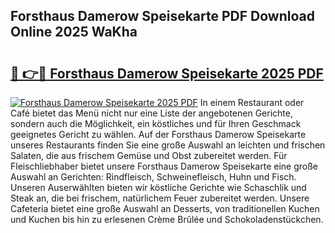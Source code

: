 ## Forsthaus Damerow Speisekarte PDF Download Online 2025 WaKha

# <h2><a href="http://gcczl7h.nevu.top/?p=Forsthaus+Damerow+Speisekarte">🔗 👉🔴 Forsthaus Damerow Speisekarte 2025 PDF</a></h2>

[![Forsthaus Damerow Speisekarte 2025 PDF](https://i.imgur.com/dBaPXMq.png)](http://gcczl7h.nevu.top/?p=Forsthaus+Damerow+Speisekarte)
In einem Restaurant oder Café bietet das Menü nicht nur eine Liste der angebotenen Gerichte, sondern auch die Möglichkeit, ein köstliches und für Ihren Geschmack geeignetes Gericht zu wählen. Auf der Forsthaus Damerow Speisekarte unseres Restaurants finden Sie eine große Auswahl an leichten und frischen Salaten, die aus frischem Gemüse und Obst zubereitet werden. Für Fleischliebhaber bietet unsere Forsthaus Damerow Speisekarte eine große Auswahl an Gerichten: Rindfleisch, Schweinefleisch, Huhn und Fisch. Unseren Auserwählten bieten wir köstliche Gerichte wie Schaschlik und Steak an, die bei frischem, natürlichem Feuer zubereitet werden. Unsere Cafeteria bietet eine große Auswahl an Desserts, von traditionellen Kuchen und Kuchen bis hin zu erlesenen Crème Brûlée und Schokoladenstückchen.
